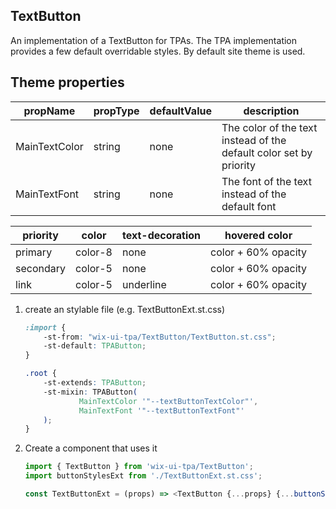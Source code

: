 ## TextButton
An implementation of a TextButton for TPAs.
The TPA implementation provides a few default overridable styles. By default site theme is used.

## Theme properties

| propName   | propType | defaultValue | description |
|------------|----------|--------------|-------------|
| MainTextColor  | string   | none | The color of the text instead of the default color set by priority |
| MainTextFont  | string   | none | The font of the text instead of the default font |


| priority   | color | text-decoration | hovered color |
|------------|----------|--------------|-------------|
| primary | color-8 | none | color + 60% opacity |
| secondary  | color-5 | none  | color + 60% opacity |
| link  | color-5 | underline  | color + 60% opacity |

1. create an stylable file (e.g. TextButtonExt.st.css)
    ``` css
    :import {
        -st-from: "wix-ui-tpa/TextButton/TextButton.st.css";
        -st-default: TPAButton;
    }
    
    .root {
        -st-extends: TPAButton;
        -st-mixin: TPAButton(
                MainTextColor '"--textButtonTextColor"',
                MainTextFont '"--textButtonTextFont"'
        );
    }

    ```

2. Create a component that uses it
    ``` javascript
    import { TextButton } from 'wix-ui-tpa/TextButton';
    import buttonStylesExt from './TextButtonExt.st.css';

    const TextButtonExt = (props) => <TextButton {...props} {...buttonStylesExt('root', {}, props)}/>;
    ```
